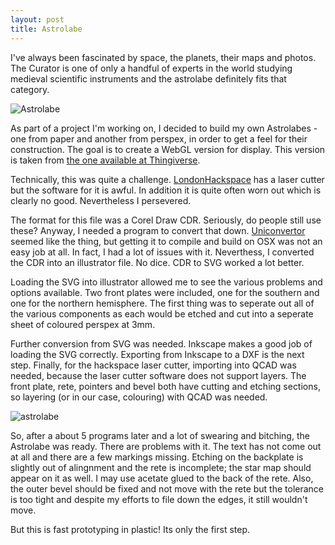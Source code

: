 ```yaml
---
layout: post
title: Astrolabe
---
```


I've always been fascinated by space, the planets, their maps and photos. The Curator is one of only a handful of experts in the world studying medieval scientific instruments and the astrolabe definitely fits that category.

![Astrolabe](http://farm8.staticflickr.com/7011/6716956337_ee19b570ff.jpg)

As part of a project I'm working on, I decided to build my own Astrolabes - one from paper and another from perspex, in order to get a feel for their construction. The goal is to create a WebGL version for display. This version is taken from [the one available at Thingiverse](http://www.thingiverse.com/thing:3271).

Technically, this was quite a challenge. [LondonHackspace](http://london.hackspace.org.uk) has a laser cutter but the software for it is awful. In addition it is quite often worn out which is clearly no good. Nevertheless I persevered. 

The format for this file was a Corel Draw CDR. Seriously, do people still use these? Anyway, I needed a program to convert that down. [Uniconvertor](http://sk1project.org/modules.php?name=Products&product=uniconvertor) seemed like the thing, but getting it to compile and build on OSX was not an easy job at all. In fact, I had a lot of issues with it. Neverthess, I converted the CDR into an illustrator file. No dice. CDR to SVG worked a lot better.

Loading the SVG into illustrator allowed me to see the various problems and options available. Two front plates were included, one for the southern and one for the northern hemisphere. The first thing was to seperate out all of the various components as each would be etched and cut into a seperate sheet of coloured perspex at 3mm. 

Further conversion from SVG was needed. Inkscape makes a good job of loading the SVG correctly. Exporting from Inkscape to a DXF is the next step. Finally, for the hackspace laser cutter, importing into QCAD was needed, because the laser cutter software does not support layers. The front plate, rete, pointers and bevel both have cutting and etching sections, so layering (or in our case, colouring) with QCAD was needed.

![astrolabe](http://farm8.staticflickr.com/7158/6716964469_2057259913.jpg)

So, after a about 5 programs later and a lot of swearing and bitching, the Astrolabe was ready. There are problems with it. The text has not come out at all and there are a few markings missing. Etching on the backplate is slightly out of alingnment and the rete is incomplete; the star map should appear on it as well. I may use acetate glued to the back of the rete. Also, the outer bevel should be fixed and not move with the rete but the tolerance is too tight and despite my efforts to file down the edges, it still wouldn't move.

But this is fast prototyping in plastic! Its only the first step.